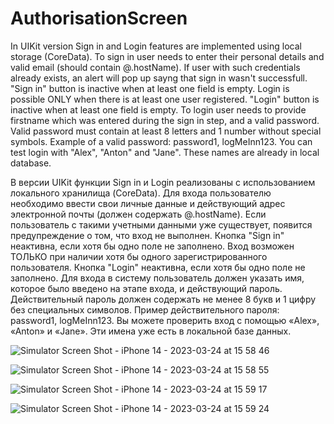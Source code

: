 # AuthorisationScreen

In UIKit version Sign in and Login features are implemented using local storage (CoreData). 
To sign in user needs to enter their personal details and valid email (should contain @.hostName). 
If user with such credentials already exists, an alert will pop up sayng that sign in wasn't successfull.
"Sign in" button is inactive when at least one field is empty.
Login is possible ONLY when there is at least one user registered.
"Login" button is inactive when at least one field is empty.
To login user needs to provide firstname which was entered during the sign in step, and a valid password.
Valid password must contain at least 8 letters and 1 number without special symbols.
Example of a valid password: password1, logMeInn123.
You can test login with "Alex", "Anton" and "Jane". These names are already in local database.

В версии UIKit функции Sign in и Login реализованы с использованием локального хранилища (CoreData).
Для входа пользователю необходимо ввести свои личные данные и действующий адрес электронной почты (должен содержать @.hostName).
Если пользователь с такими учетными данными уже существует, появится предупреждение о том, что вход не выполнен.
Кнопка "Sign in" неактивна, если хотя бы одно поле не заполнено.
Вход возможен ТОЛЬКО при наличии хотя бы одного зарегистрированного пользователя.
Кнопка "Login" неактивна, если хотя бы одно поле не заполнено.
Для входа в систему пользователь должен указать имя, которое было введено на этапе входа, и действующий пароль.
Действительный пароль должен содержать не менее 8 букв и 1 цифру без специальных символов.
Пример действительного пароля: password1, logMeInn123.
Вы можете проверить вход с помощью «Alex», «Anton» и «Jane». Эти имена уже есть в локальной базе данных.

![Simulator Screen Shot - iPhone 14 - 2023-03-24 at 15 58 46](https://user-images.githubusercontent.com/105043706/227527755-866f26bd-3263-437e-a32d-ae483553bbbd.png)

![Simulator Screen Shot - iPhone 14 - 2023-03-24 at 15 58 55](https://user-images.githubusercontent.com/105043706/227527782-cc2d2808-1632-4768-bdb3-1983689e90fd.png)

![Simulator Screen Shot - iPhone 14 - 2023-03-24 at 15 59 17](https://user-images.githubusercontent.com/105043706/227527796-2e810672-3bcc-4907-9b4a-7cd777686d07.png)

![Simulator Screen Shot - iPhone 14 - 2023-03-24 at 15 59 24](https://user-images.githubusercontent.com/105043706/227527810-6d508f65-74c3-4ffb-a51e-d8bdaee20501.png)

